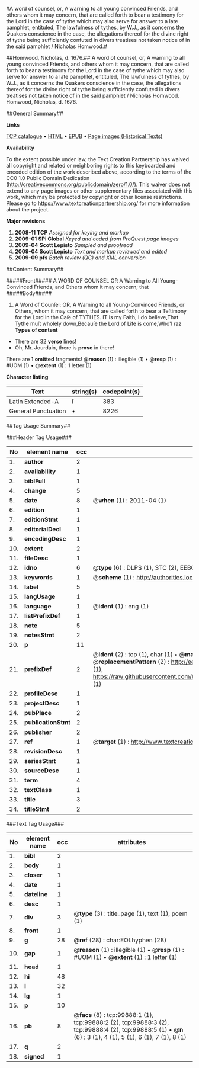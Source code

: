 #A word of counsel, or, A warning to all young convinced Friends, and others whom it may concern, that are called forth to bear a testimony for the Lord in the case of tythe which may also serve for answer to a late pamphlet, entituled, The lawfulness of tythes, by W.J., as it concerns the Quakers conscience in the case, the allegations thereof for the divine right of tythe being sufficiently confuted in divers treatises not taken notice of in the said pamphlet / Nicholas Homwood.#

##Homwood, Nicholas, d. 1676.##
A word of counsel, or, A warning to all young convinced Friends, and others whom it may concern, that are called forth to bear a testimony for the Lord in the case of tythe which may also serve for answer to a late pamphlet, entituled, The lawfulness of tythes, by W.J., as it concerns the Quakers conscience in the case, the allegations thereof for the divine right of tythe being sufficiently confuted in divers treatises not taken notice of in the said pamphlet / Nicholas Homwood.
Homwood, Nicholas, d. 1676.

##General Summary##

**Links**

[TCP catalogue](http://www.ota.ox.ac.uk/tcp/)  • 
[HTML](http://tei.it.ox.ac.uk/tcp/Texts-HTML/free/A44/A44286.html)  • 
[EPUB](http://tei.it.ox.ac.uk/tcp/Texts-EPUB/free/A44/A44286.epub) • 
[Page images (Historical Texts)](https://historicaltexts.jisc.ac.uk/eebo-13518572e)

**Availability**

To the extent possible under law, the Text Creation Partnership has waived all copyright and related or neighboring rights to this keyboarded and encoded edition of the work described above, according to the terms of the CC0 1.0 Public Domain Dedication (http://creativecommons.org/publicdomain/zero/1.0/). This waiver does not extend to any page images or other supplementary files associated with this work, which may be protected by copyright or other license restrictions. Please go to https://www.textcreationpartnership.org/ for more information about the project.

**Major revisions**

1. __2008-11__ __TCP__ *Assigned for keying and markup*
1. __2009-01__ __SPi Global__ *Keyed and coded from ProQuest page images*
1. __2009-04__ __Scott Lepisto__ *Sampled and proofread*
1. __2009-04__ __Scott Lepisto__ *Text and markup reviewed and edited*
1. __2009-09__ __pfs__ *Batch review (QC) and XML conversion*

##Content Summary##

#####Front#####
A WORD OF COUNSEL OR A Warning to All Young-Convinced Friends, and Others whom it may concern; that 
#####Body#####

1. A Word of Counſel: OR, A Warning to all Young-Convinced Friends, or Others, whom it may concern, that are called forth to bear a Teſtimony for the Lord in the Caſe of TYTHES.
IT is my Faith, I do believe,That Tythe muſt wholely down,Becauſe the Lord of Life is come,Who'l raz
**Types of content**

  * There are 32 **verse** lines!
  * Oh, Mr. Jourdain, there is **prose** in there!

There are 1 **omitted** fragments! 
 @__reason__ (1) : illegible (1)  •  @__resp__ (1) : #UOM (1)  •  @__extent__ (1) : 1 letter (1)

**Character listing**


|Text|string(s)|codepoint(s)|
|---|---|---|
|Latin Extended-A|ſ|383|
|General Punctuation|•|8226|

##Tag Usage Summary##

###Header Tag Usage###

|No|element name|occ|attributes|
|---|---|---|---|
|1.|__author__|2||
|2.|__availability__|1||
|3.|__biblFull__|1||
|4.|__change__|5||
|5.|__date__|8| @__when__ (1) : 2011-04 (1)|
|6.|__edition__|1||
|7.|__editionStmt__|1||
|8.|__editorialDecl__|1||
|9.|__encodingDesc__|1||
|10.|__extent__|2||
|11.|__fileDesc__|1||
|12.|__idno__|6| @__type__ (6) : DLPS (1), STC (2), EEBO-CITATION (1), OCLC (1), VID (1)|
|13.|__keywords__|1| @__scheme__ (1) : http://authorities.loc.gov/ (1)|
|14.|__label__|5||
|15.|__langUsage__|1||
|16.|__language__|1| @__ident__ (1) : eng (1)|
|17.|__listPrefixDef__|1||
|18.|__note__|5||
|19.|__notesStmt__|2||
|20.|__p__|11||
|21.|__prefixDef__|2| @__ident__ (2) : tcp (1), char (1)  •  @__matchPattern__ (2) : ([0-9\-]+):([0-9IVX]+) (1), (.+) (1)  •  @__replacementPattern__ (2) : http://eebo.chadwyck.com/downloadtiff?vid=$1&page=$2 (1), https://raw.githubusercontent.com/textcreationpartnership/Texts/master/tcpchars.xml#$1 (1)|
|22.|__profileDesc__|1||
|23.|__projectDesc__|1||
|24.|__pubPlace__|2||
|25.|__publicationStmt__|2||
|26.|__publisher__|2||
|27.|__ref__|1| @__target__ (1) : http://www.textcreationpartnership.org/docs/. (1)|
|28.|__revisionDesc__|1||
|29.|__seriesStmt__|1||
|30.|__sourceDesc__|1||
|31.|__term__|4||
|32.|__textClass__|1||
|33.|__title__|3||
|34.|__titleStmt__|2||


###Text Tag Usage###

|No|element name|occ|attributes|
|---|---|---|---|
|1.|__bibl__|2||
|2.|__body__|1||
|3.|__closer__|1||
|4.|__date__|1||
|5.|__dateline__|1||
|6.|__desc__|1||
|7.|__div__|3| @__type__ (3) : title_page (1), text (1), poem (1)|
|8.|__front__|1||
|9.|__g__|28| @__ref__ (28) : char:EOLhyphen (28)|
|10.|__gap__|1| @__reason__ (1) : illegible (1)  •  @__resp__ (1) : #UOM (1)  •  @__extent__ (1) : 1 letter (1)|
|11.|__head__|1||
|12.|__hi__|48||
|13.|__l__|32||
|14.|__lg__|1||
|15.|__p__|10||
|16.|__pb__|8| @__facs__ (8) : tcp:99888:1 (1), tcp:99888:2 (2), tcp:99888:3 (2), tcp:99888:4 (2), tcp:99888:5 (1)  •  @__n__ (6) : 3 (1), 4 (1), 5 (1), 6 (1), 7 (1), 8 (1)|
|17.|__q__|2||
|18.|__signed__|1||

